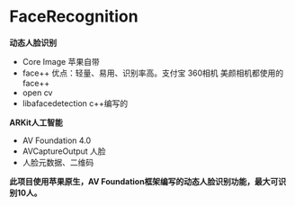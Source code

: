 # FaceRecognition
**动态人脸识别**

- Core Image 苹果自带
- face++ 优点：轻量、易用、识别率高。支付宝 360相机 美颜相机都使用的face++
- open cv
- libafacedetection c++编写的

**ARKit人工智能**
- AV Foundation 4.0
- AVCaptureOutput 人脸
- 人脸元数据、二维码

**此项目使用苹果原生，AV Foundation框架编写的动态人脸识别功能，最大可识别10人。**
